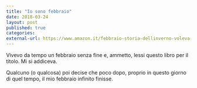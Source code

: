 ```yaml
---
title: "Io sono febbraio"
date: 2018-03-24
layout: post
published: true
categories:
external-url: https://www.amazon.it/febbraio-storia-dellinverno-voleva-finire/dp/8876382135/ref=sr_1_1?ie=UTF8&qid=1543415718&sr=8-1&keywords=io+sono+febbraio
---
```


Vivevo da tempo un febbraio senza fine e, ammetto, lessi questo libro per il titolo. Mi si addiceva.

Qualcuno (o qualcosa) poi decise che poco dopo, proprio in questo giorno di quel tempo, il mio febbraio infinito finisse.